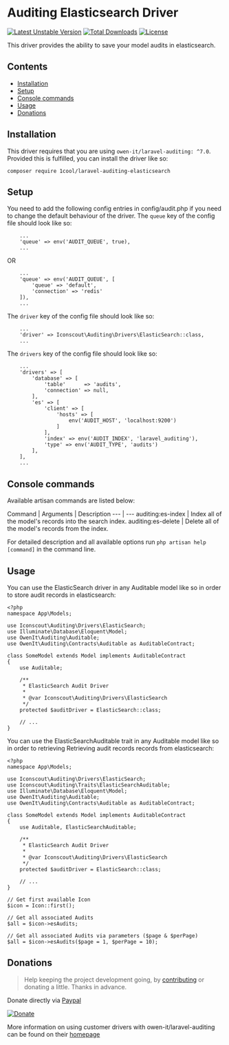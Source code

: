# Auditing Elasticsearch Driver

[![Latest Unstable Version](https://poser.pugx.org/iconscout/laravel-auditing-elasticsearch/v/unstable)](https://packagist.org/packages/iconscout/laravel-auditing-elasticsearch) [![Total Downloads](https://poser.pugx.org/iconscout/laravel-auditing-elasticsearch/downloads)](https://packagist.org/packages/iconscout/laravel-auditing-elasticsearch) [![License](https://poser.pugx.org/iconscout/laravel-auditing-elasticsearch/license)](https://packagist.org/packages/iconscout/laravel-auditing-elasticsearch)

This driver provides the ability to save your model audits in elasticsearch.

## Contents

* [Installation](#installation)
* [Setup](#setup)
* [Console commands](#console-commands)
* [Usage](#usage)
* [Donations](#donations)

## Installation

This driver requires that you are using `owen-it/laravel-auditing: ^7.0`. Provided this is fulfilled,
you can install the driver like so:

```
composer require 1cool/laravel-auditing-elasticsearch
```

## Setup

You need to add the following config entries in config/audit.php if you need to change the default behaviour of the driver.
The `queue` key of the config file should look like so:

```
    ...
    'queue' => env('AUDIT_QUEUE', true),
    ...
```

OR

```
    ...
    'queue' => env('AUDIT_QUEUE', [
        'queue' => 'default',
        'connection' => 'redis'
    ]),
    ...
```

The `driver` key of the config file should look like so:

```
    ...
    'driver' => Iconscout\Auditing\Drivers\ElasticSearch::class,
    ...
```

The `drivers` key of the config file should look like so:

```
    ...
    'drivers' => [
        'database' => [
            'table'      => 'audits',
            'connection' => null,
        ],
        'es' => [
            'client' => [
                'hosts' => [
                    env('AUDIT_HOST', 'localhost:9200')
                ]
            ],
            'index' => env('AUDIT_INDEX', 'laravel_auditing'),
            'type' => env('AUDIT_TYPE', 'audits')
        ],
    ],
    ...
```

## Console commands

Available artisan commands are listed below:

Command | Arguments | Description
--- | ---
auditing:es-index | Index all of the model's records into the search index.
auditing:es-delete | Delete all of the model's records from the index.

For detailed description and all available options run `php artisan help [command]` in the command line.

## Usage

You can use the ElasticSearch driver in any Auditable model like so in order to store audit records in elasticsearch:

```
<?php
namespace App\Models;

use Iconscout\Auditing\Drivers\ElasticSearch;
use Illuminate\Database\Eloquent\Model;
use OwenIt\Auditing\Auditable;
use OwenIt\Auditing\Contracts\Auditable as AuditableContract;

class SomeModel extends Model implements AuditableContract
{
    use Auditable;

    /**
     * ElasticSearch Audit Driver
     *
     * @var Iconscout\Auditing\Drivers\ElasticSearch
     */
    protected $auditDriver = ElasticSearch::class;

    // ...
}
```

You can use the ElasticSearchAuditable trait in any Auditable model like so in order to retrieving Retrieving audit records records from elasticsearch:

```
<?php
namespace App\Models;

use Iconscout\Auditing\Drivers\ElasticSearch;
use Iconscout\Auditing\Traits\ElasticSearchAuditable;
use Illuminate\Database\Eloquent\Model;
use OwenIt\Auditing\Auditable;
use OwenIt\Auditing\Contracts\Auditable as AuditableContract;

class SomeModel extends Model implements AuditableContract
{
    use Auditable, ElasticSearchAuditable;

    /**
     * ElasticSearch Audit Driver
     *
     * @var Iconscout\Auditing\Drivers\ElasticSearch
     */
    protected $auditDriver = ElasticSearch::class;

    // ...
}
```

```
// Get first available Icon
$icon = Icon::first();

// Get all associated Audits
$all = $icon->esAudits;

// Get all associated Audits via parameters ($page & $perPage)
$all = $icon->esAudits($page = 1, $perPage = 10);
```

## Donations

> Help keeping the project development going, by [contributing](https://github.com/Iconscout/laravel-auditing-elasticsearch/graphs/contributors) or donating a little. 
> Thanks in advance.

Donate directly via [Paypal](https://www.paypal.me/rankarpan)

[![Donate](https://img.shields.io/badge/Donate-PayPal-green.svg)](https://www.paypal.me/rankarpan) 

More information on using customer drivers with owen-it/laravel-auditing can be found on their [homepage](http://laravel-auditing.com/docs/7.0/audit-drivers)
